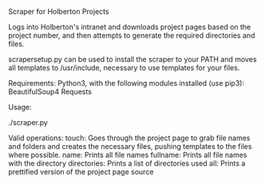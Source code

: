 Scraper for Holberton Projects

Logs into Holberton's intranet and downloads project pages based on the
project number, and then attempts to generate the required directories
and files.

scrapersetup.py can be used to install the scraper to your PATH
		and moves all templates to /usr/include, necessary
		to use templates for your files.

Requirements:
	Python3, with the following modules installed (use pip3):
		BeautifulSoup4
		Requests

Usage:

./scraper.py <project number> <operation>

Valid operations:
      touch: Goes through the project page to grab file names and folders
      	     and creates the necessary files, pushing templates to the files
	     where possible.
      name: Prints all file names
      fullname: Prints all file names with the directory
      directories: Prints a list of directories used
      all: Prints a prettified version of the project page source